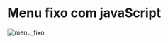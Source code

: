 # Menu fixo com javaScript

![menu_fixo](https://github.com/tecStudent/menu_fixo_javascript/blob/master/menu_fixo.gif)
